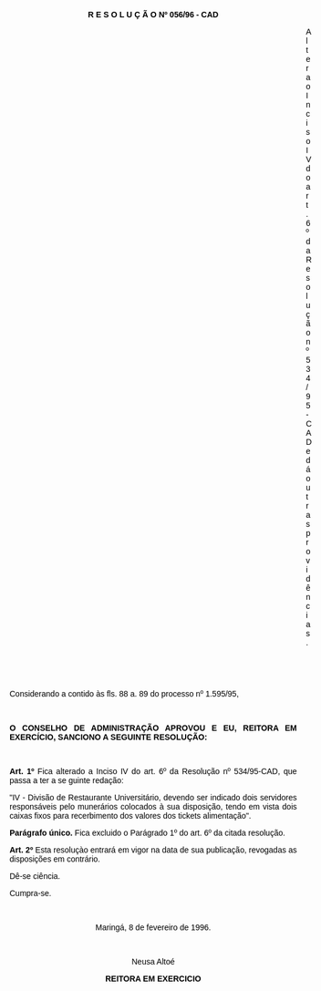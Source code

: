 <BODY TEXT="#000000">

<B><FONT FACE="Arial"><P ALIGN="CENTER">R E S O L U &Ccedil; &Atilde; O Nº 056/96 - CAD</P>
</B><P ALIGN="JUSTIFY"> </P><DIR>
<DIR>
<DIR>
<DIR>
<DIR>
<DIR>
<DIR>
<DIR>
<DIR>
<DIR>
<DIR>
<DIR>
<DIR>

<P ALIGN="JUSTIFY">Altera o Inciso IV do art. 6º da Resolu&ccedil;&atilde;o nº 534/95-CAD e d&aacute; outras provid&ecirc;ncias.</P>
<P ALIGN="JUSTIFY"></P>
<P ALIGN="JUSTIFY">&nbsp;</P>
<P ALIGN="JUSTIFY">&nbsp;</P></DIR>
</DIR>
</DIR>
</DIR>
</DIR>
</DIR>
</DIR>
</DIR>
</DIR>
</DIR>
</DIR>
</DIR>
</DIR>

<P ALIGN="JUSTIFY">Considerando a contido &agrave;s fls. 88 a. 89 do processo nº 1.595/95,</P>
<P ALIGN="JUSTIFY"></P>
<B><P ALIGN="JUSTIFY">&nbsp;</P>
<P ALIGN="JUSTIFY">O CONSELHO DE ADMINISTRA&Ccedil;&Atilde;O APROVOU E EU, REITORA EM EXERC&Iacute;CIO, SANCIONO A SEGUINTE RESOLU&Ccedil;&Atilde;O:</P>
</B><P ALIGN="JUSTIFY"></P>
<P ALIGN="JUSTIFY">&nbsp;</P>
<B><P ALIGN="JUSTIFY">Art. 1º</B> Fica alterado a Inciso IV do art. 6º da Resolu&ccedil;&atilde;o nº 534/95-CAD, que passa a ter a se guinte reda&ccedil;&atilde;o:</P>
<P ALIGN="JUSTIFY">&quot;IV - Divis&atilde;o de Restaurante Universit&aacute;rio, devendo ser indicado dois servidores respons&aacute;veis pelo muner&aacute;rios colocados &agrave; sua disposi&ccedil;&atilde;o, tendo em vista dois caixas fixos para recerbimento dos valores dos tickets alimenta&ccedil;&atilde;o".</P>
<B><P ALIGN="JUSTIFY">Par&aacute;grafo &uacute;nico.</B> Fica excluido o Par&aacute;grado 1º do art. 6º da citada resolu&ccedil;&atilde;o.</P>
<B><P ALIGN="JUSTIFY">Art. 2º</B> Esta resolu&ccedil;&agrave;o entrar&aacute; em vigor na data de sua publica&ccedil;&atilde;o, revogadas as disposi&ccedil;&otilde;es em contr&aacute;rio. </P>
<P ALIGN="JUSTIFY">D&ecirc;-se ci&ecirc;ncia.</P>
<P ALIGN="JUSTIFY">Cumpra-se.</P>
<P ALIGN="JUSTIFY"></P>
<P ALIGN="CENTER">&nbsp;</P>
<P ALIGN="CENTER">Maring&aacute;, 8 de fevereiro de 1996.</P>
<P ALIGN="CENTER"></P>
<P ALIGN="CENTER">&nbsp;</P>
<P ALIGN="CENTER">Neusa Alto&eacute;</P>
<B><P ALIGN="CENTER">REITORA EM EXERCICIO</P></B></FONT></BODY>
